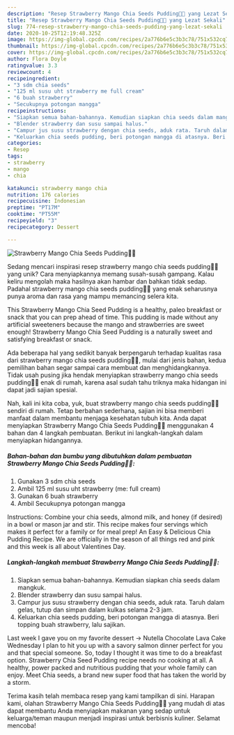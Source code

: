 ```yaml
---
description: "Resep Strawberry Mango Chia Seeds Pudding👩‍🍳 yang Lezat Sekali"
title: "Resep Strawberry Mango Chia Seeds Pudding👩‍🍳 yang Lezat Sekali"
slug: 774-resep-strawberry-mango-chia-seeds-pudding-yang-lezat-sekali
date: 2020-10-25T12:19:48.325Z
image: https://img-global.cpcdn.com/recipes/2a776b6e5c3b3c78/751x532cq70/strawberry-mango-chia-seeds-pudding👩🍳-foto-resep-utama.jpg
thumbnail: https://img-global.cpcdn.com/recipes/2a776b6e5c3b3c78/751x532cq70/strawberry-mango-chia-seeds-pudding👩🍳-foto-resep-utama.jpg
cover: https://img-global.cpcdn.com/recipes/2a776b6e5c3b3c78/751x532cq70/strawberry-mango-chia-seeds-pudding👩🍳-foto-resep-utama.jpg
author: Flora Doyle
ratingvalue: 3.3
reviewcount: 4
recipeingredient:
- "3 sdm chia seeds"
- "125 ml susu uht strawberry me full cream"
- "6 buah strawberry"
- "Secukupnya potongan mangga"
recipeinstructions:
- "Siapkan semua bahan-bahannya. Kemudian siapkan chia seeds dalam mangkuk."
- "Blender strawberry dan susu sampai halus."
- "Campur jus susu strawberry dengan chia seeds, aduk rata. Taruh dalam gelas, tutup dan simpan dalam kulkas selama 2-3 jam."
- "Keluarkan chia seeds pudding, beri potongan mangga di atasnya. Beri topping buah strawberry, lalu sajikan."
categories:
- Resep
tags:
- strawberry
- mango
- chia

katakunci: strawberry mango chia 
nutrition: 176 calories
recipecuisine: Indonesian
preptime: "PT17M"
cooktime: "PT55M"
recipeyield: "3"
recipecategory: Dessert

---
```



![Strawberry Mango Chia Seeds Pudding👩‍🍳](https://img-global.cpcdn.com/recipes/2a776b6e5c3b3c78/751x532cq70/strawberry-mango-chia-seeds-pudding👩🍳-foto-resep-utama.jpg)

Sedang mencari inspirasi resep strawberry mango chia seeds pudding👩‍🍳 yang unik? Cara menyiapkannya memang susah-susah gampang. Kalau keliru mengolah maka hasilnya akan hambar dan bahkan tidak sedap. Padahal strawberry mango chia seeds pudding👩‍🍳 yang enak seharusnya punya aroma dan rasa yang mampu memancing selera kita.

This Strawberry Mango Chia Seed Pudding is a healthy, paleo breakfast or snack that you can prep ahead of time. This pudding is made without any artificial sweeteners because the mango and strawberries are sweet enough! Strawberry Mango Chia Seed Pudding is a naturally sweet and satisfying breakfast or snack.

Ada beberapa hal yang sedikit banyak berpengaruh terhadap kualitas rasa dari strawberry mango chia seeds pudding👩‍🍳, mulai dari jenis bahan, kedua pemilihan bahan segar sampai cara membuat dan menghidangkannya. Tidak usah pusing jika hendak menyiapkan strawberry mango chia seeds pudding👩‍🍳 enak di rumah, karena asal sudah tahu triknya maka hidangan ini dapat jadi sajian spesial.


Nah, kali ini kita coba, yuk, buat strawberry mango chia seeds pudding👩‍🍳 sendiri di rumah. Tetap berbahan sederhana, sajian ini bisa memberi manfaat dalam membantu menjaga kesehatan tubuh kita. Anda dapat menyiapkan Strawberry Mango Chia Seeds Pudding👩‍🍳 menggunakan 4 bahan dan 4 langkah pembuatan. Berikut ini langkah-langkah dalam menyiapkan hidangannya.

<!--inarticleads1-->

##### Bahan-bahan dan bumbu yang dibutuhkan dalam pembuatan Strawberry Mango Chia Seeds Pudding👩‍🍳:

1. Gunakan 3 sdm chia seeds
1. Ambil 125 ml susu uht strawberry (me: full cream)
1. Gunakan 6 buah strawberry
1. Ambil Secukupnya potongan mangga


Instructions: Combine your chia seeds, almond milk, and honey (if desired) in a bowl or mason jar and stir. This recipe makes four servings which makes it perfect for a family or for meal prep! An Easy &amp; Delicious Chia Pudding Recipe. We are officially in the season of all things red and pink and this week is all about Valentines Day. 

<!--inarticleads2-->

##### Langkah-langkah membuat Strawberry Mango Chia Seeds Pudding👩‍🍳:

1. Siapkan semua bahan-bahannya. Kemudian siapkan chia seeds dalam mangkuk.
1. Blender strawberry dan susu sampai halus.
1. Campur jus susu strawberry dengan chia seeds, aduk rata. Taruh dalam gelas, tutup dan simpan dalam kulkas selama 2-3 jam.
1. Keluarkan chia seeds pudding, beri potongan mangga di atasnya. Beri topping buah strawberry, lalu sajikan.


Last week I gave you on my favorite dessert -&gt; Nutella Chocolate Lava Cake Wednesday I plan to hit you up with a savory salmon dinner perfect for you and that special someone. So, today I thought it was time to do a breakfast option. Strawberry Chia Seed Pudding recipe needs no cooking at all. A healthy, power packed and nutritious pudding that your whole family can enjoy. Meet Chia seeds, a brand new super food that has taken the world by a storm. 

Terima kasih telah membaca resep yang kami tampilkan di sini. Harapan kami, olahan Strawberry Mango Chia Seeds Pudding👩‍🍳 yang mudah di atas dapat membantu Anda menyiapkan makanan yang sedap untuk keluarga/teman maupun menjadi inspirasi untuk berbisnis kuliner. Selamat mencoba!

